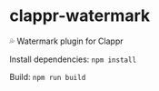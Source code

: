 # clappr-watermark
:sweat_drops: Watermark plugin for Clappr

Install dependencies:
`npm install`

Build:
`npm run build`
